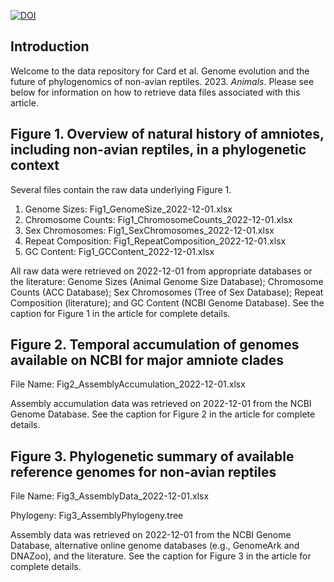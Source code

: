 [![DOI](https://zenodo.org/badge/587036871.svg)](https://zenodo.org/badge/latestdoi/587036871)

## Introduction

Welcome to the data repository for Card et al. Genome evolution and the future of phylogenomics of non-avian reptiles. 2023. *Animals*. Please see below for information on how to retrieve data files associated with this article.

## Figure 1. Overview of natural history of amniotes, including non-avian reptiles, in a phylogenetic context

Several files contain the raw data underlying Figure 1.

1. Genome Sizes: Fig1_GenomeSize_2022-12-01.xlsx
2. Chromosome Counts: Fig1_ChromosomeCounts_2022-12-01.xlsx
3. Sex Chromosomes: Fig1_SexChromosomes_2022-12-01.xlsx
4. Repeat Composition: Fig1_RepeatComposition_2022-12-01.xlsx
5. GC Content: Fig1_GCContent_2022-12-01.xlsx

All raw data were retrieved on 2022-12-01 from appropriate databases or the literature: Genome Sizes (Animal Genome Size Database); Chromosome Counts (ACC Database); Sex Chromosomes (Tree of Sex Database); Repeat Composition (literature); and GC Content (NCBI Genome Database). See the caption for Figure 1 in the article for complete details.

## Figure 2. Temporal accumulation of genomes available on NCBI for major amniote clades

File Name: Fig2_AssemblyAccumulation_2022-12-01.xlsx

Assembly accumulation data was retrieved on 2022-12-01 from the NCBI Genome Database. See the caption for Figure 2 in the article for complete details.

## Figure 3. Phylogenetic summary of available reference genomes for non-avian reptiles

File Name: Fig3_AssemblyData_2022-12-01.xlsx

Phylogeny: Fig3_AssemblyPhylogeny.tree

Assembly data was retrieved on 2022-12-01 from the NCBI Genome Database, alternative online genome databases (e.g., GenomeArk and DNAZoo), and the literature. See the caption for Figure 3 in the article for complete details.
